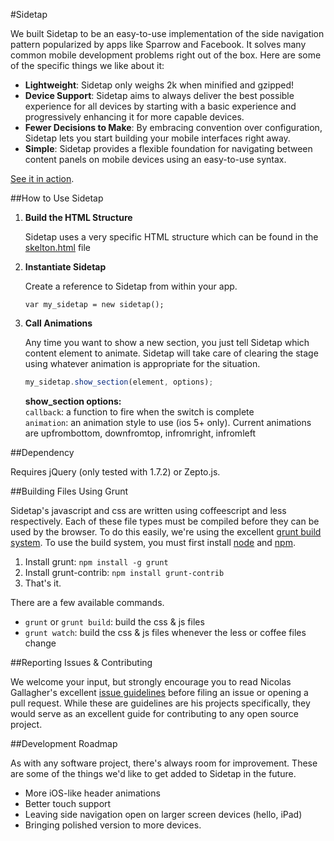 #Sidetap

We built Sidetap to be an easy-to-use implementation of the side navigation pattern popularized by apps like Sparrow and Facebook. It solves many common mobile development problems right out of the box. Here are some of the specific things we like about it:

- **Lightweight**: Sidetap only weighs 2k when minified and gzipped!
- **Device Support**: Sidetap aims to always deliver the best possible experience for all devices by starting with a basic experience and progressively enhancing it for more capable devices.
- **Fewer Decisions to Make**: By embracing convention over configuration, Sidetap lets you start building your mobile interfaces right away.
- **Simple**: Sidetap provides a flexible foundation for navigating between content panels on mobile devices using an easy-to-use syntax.

[See it in action](http://harvesthq.github.com/Sidetap/demo/stonehenge/index.html).

##How to Use Sidetap

1. **Build the HTML Structure**
    
    Sidetap uses a very specific HTML structure which can be found in the [skelton.html](https://github.com/harvesthq/Sidetap/blob/master/src/skeleton.html) file

2. **Instantiate Sidetap**
    
    Create a reference to Sidetap from within your app.
    
    ``var my_sidetap = new sidetap();``

3. **Call Animations**

    Any time you want to show a new section, you just tell Sidetap which content element to animate. Sidetap will take care of clearing the stage using whatever animation is appropriate for the situation.
    
    ```javascript
    my_sidetap.show_section(element, options);
    ```
    
    **show_section options:**  
    ``callback``: a function to fire when the switch is complete  
    ``animation``: an animation style to use (ios 5+ only). Current animations are upfrombottom, downfromtop, infromright, infromleft

##Dependency

Requires jQuery (only tested with 1.7.2) or Zepto.js.

##Building Files Using Grunt

Sidetap's javascript and css are written using coffeescript and less respectively. Each of these file types must be compiled before they can be used by the browser. To do this easily, we're using the excellent [grunt build system](https://github.com/cowboy/grunt). To use the build system, you must first install [node](http://nodejs.org/) and [npm](http://npmjs.org/).

1. Install grunt: ``npm install -g grunt``
2. Install grunt-contrib: ``npm install grunt-contrib``
3. That's it.

There are a few available commands.

- ``grunt`` or ``grunt build``: build the css & js files
- ``grunt watch``: build the css & js files whenever the less or coffee files change

##Reporting Issues & Contributing

We welcome your input, but strongly encourage you to read Nicolas Gallagher's excellent [issue guidelines](https://github.com/necolas/issue-guidelines/blob/master/README.md) before filing an issue or opening a pull request. While these are guidelines are his projects specifically, they would serve as an excellent guide for contributing to any open source project.

##Development Roadmap

As with any software project, there's always room for improvement. These are some of the things we'd like to get added to Sidetap in the future.

- More iOS-like header animations
- Better touch support
- Leaving side navigation open on larger screen devices (hello, iPad)
- Bringing polished version to more devices.
